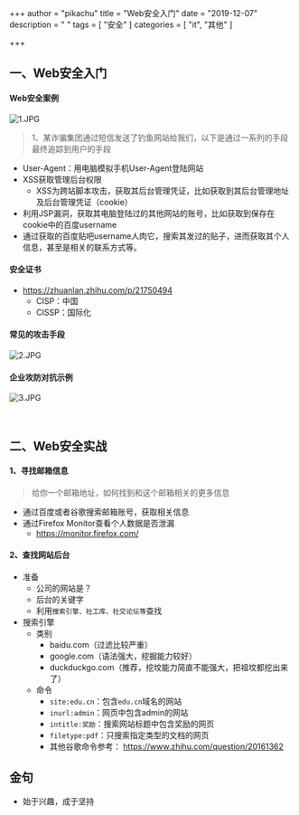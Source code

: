 +++
author = "pikachu"
title = "Web安全入门"
date = "2019-12-07"
description = " "
tags = [
	"安全"
]
categories = [
    "it", "其他"
]

+++

## 一、Web安全入门

#### Web安全案例

![1.JPG](http://ww1.sinaimg.cn/mw690/006H3ec5gy1g9o6vaa8zbj30hz0dlaao.jpg)
> 1、某诈骗集团通过短信发送了钓鱼网站给我们，以下是通过一系列的手段最终追踪到用户的手段

- User-Agent：用电脑模拟手机User-Agent登陆网站
- XSS获取管理后台权限
  - XSS为跨站脚本攻击，获取其后台管理凭证，比如获取到其后台管理地址及后台管理凭证（cookie）
- 利用JSP漏洞，获取其电脑登陆过的其他网站的账号，比如获取到保存在cookie中的百度username
- 通过获取的百度贴吧username人肉它，搜索其发过的贴子，进而获取其个人信息，甚至是相关的联系方式等。

#### 安全证书
- https://zhuanlan.zhihu.com/p/21750494
  - CISP：中国
  - CISSP：国际化

#### 常见的攻击手段
![2.JPG](http://ww1.sinaimg.cn/mw690/006H3ec5gy1g9o6yt6rg8j30pd0dsdgu.jpg)

#### 企业攻防对抗示例

![3.JPG](http://ww1.sinaimg.cn/mw690/006H3ec5ly1g9o2qvzi4nj30op0e9dh4.jpg)

&nbsp;

## 二、Web安全实战

#### 1、寻找邮箱信息
> 给你一个邮箱地址，如何找到和这个邮箱相关的更多信息

- 通过百度或者谷歌搜索邮箱账号，获取相关信息
- 通过Firefox Monitor查看个人数据是否泄漏
	- https://monitor.firefox.com/

#### 2、查找网站后台

- 准备
	- 公司的网站是？
	- 后台的关键字
	- 利用`搜索引擎、社工库、社交论坛等`查找
- 搜索引擎
	- 类别
		- baidu.com（过滤比较严重）
		- google.com（语法强大，挖掘能力较好）
		- duckduckgo.com（推荐，挖坟能力简直不能强大，把祖坟都挖出来了）
	- 命令
		- `site:edu.cn`：包含`edu.cn`域名的网站
		- `inurl:admin`：网页中包含admin的网站
		- `intitle:奖励`：搜索网站标题中包含奖励的网页
		- `filetype:pdf`：只搜索指定类型的文档的网页
		- 其他谷歌命令参考： https://www.zhihu.com/question/20161362


## 金句
- 始于兴趣，成于坚持

